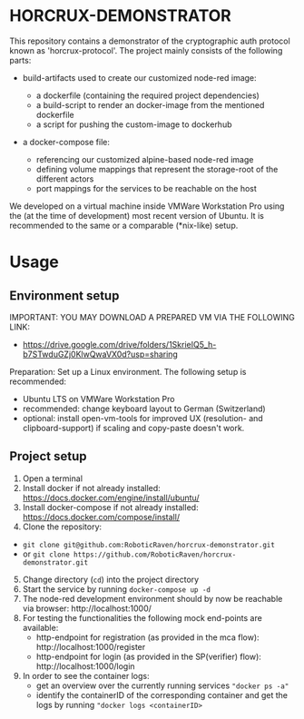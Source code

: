 # HORCRUX-DEMONSTRATOR
This repository contains a demonstrator of the cryptographic auth protocol known as 'horcrux-protocol'.
The project mainly consists of the following parts:
- build-artifacts used to create our customized node-red image:
	- a dockerfile (containing the required project dependencies)
	- a build-script to render an docker-image from the mentioned dockerfile
	- a script for pushing the custom-image to dockerhub

- a docker-compose file:
	- referencing our customized alpine-based node-red image
	- defining volume mappings that represent the storage-root of the different actors
	- port mappings for the services to be reachable on the host
	
We developed on a virtual machine inside VMWare Workstation Pro using the (at the time of development) most recent version of Ubuntu. It is recommended to the same or a comparable (*nix-like) setup.


# Usage
## Environment setup
IMPORTANT: YOU MAY DOWNLOAD A PREPARED VM VIA THE FOLLOWING LINK:
- https://drive.google.com/drive/folders/1SkrieIQ5_h-b7STwduGZj0KlwQwaVX0d?usp=sharing

Preparation: Set up a Linux environment. The following setup is recommended:
- Ubuntu LTS on VMWare Workstation Pro 
- recommended: change keyboard layout to German (Switzerland)
- optional: install open-vm-tools for improved UX (resolution- and clipboard-support) if scaling and copy-paste doesn't work.

## Project setup
1. Open a terminal
2. Install docker if not already installed: https://docs.docker.com/engine/install/ubuntu/
3. Install docker-compose if not already installed: https://docs.docker.com/compose/install/
4. Clone the repository:
- ``git clone git@github.com:RoboticRaven/horcrux-demonstrator.git`` 
- or ``git clone https://github.com/RoboticRaven/horcrux-demonstrator.git``
5. Change directory (``cd``) into the project directory
6. Start the service by running
``docker-compose up -d``
7. The node-red development environment should by now be reachable via browser:
	http://localhost:1000/
8. For testing the functionalities the following mock end-points are available:
	- http-endpoint for registration (as provided in the mca flow): http://localhost:1000/register
	- http-endpoint for login (as provided in the SP(verifier) flow): http://localhost:1000/login
9. In order to see the container logs:
	- get an overview over the currently running services
	 ``"docker ps -a"``
	- identify the containerID of the corresponding container and get the logs by running
	 ``"docker logs <containerID>``
